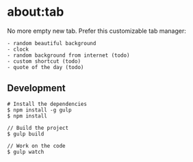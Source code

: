 about:tab
=========

No more empty new tab. Prefer this customizable tab manager: 

    - random beautiful background
    - clock
    - random background from internet (todo)
    - custom shortcut (todo)
    - quote of the day (todo)

Development
-----------

```
# Install the dependencies
$ npm install -g gulp
$ npm install

// Build the project
$ gulp build

// Work on the code
$ gulp watch
```

